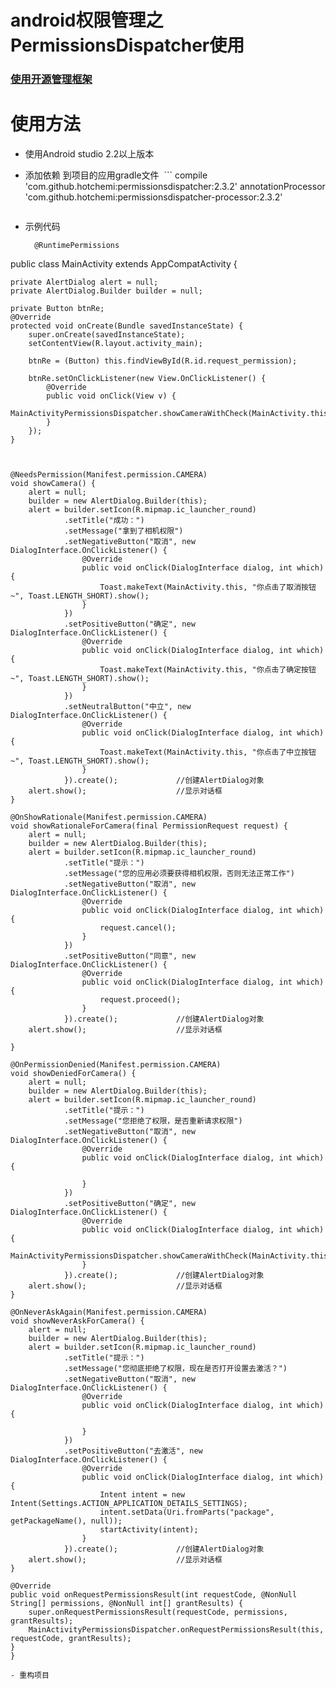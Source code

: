 # android权限管理之PermissionsDispatcher使用

### [使用开源管理框架](https://github.com/hotchemi/PermissionsDispatcher)

# 使用方法
- 使用Android studio 2.2以上版本

- 添加依赖 到项目的应用gradle文件
  ``` 
     compile 'com.github.hotchemi:permissionsdispatcher:2.3.2'
     annotationProcessor 'com.github.hotchemi:permissionsdispatcher-processor:2.3.2'
  ```
  
- 示例代码

  ```
    @RuntimePermissions
public class MainActivity extends AppCompatActivity {

    private AlertDialog alert = null;
    private AlertDialog.Builder builder = null;

    private Button btnRe;
    @Override
    protected void onCreate(Bundle savedInstanceState) {
        super.onCreate(savedInstanceState);
        setContentView(R.layout.activity_main);

        btnRe = (Button) this.findViewById(R.id.request_permission);

        btnRe.setOnClickListener(new View.OnClickListener() {
            @Override
            public void onClick(View v) {
                MainActivityPermissionsDispatcher.showCameraWithCheck(MainActivity.this);
            }
        });
    }



    @NeedsPermission(Manifest.permission.CAMERA)
    void showCamera() {
        alert = null;
        builder = new AlertDialog.Builder(this);
        alert = builder.setIcon(R.mipmap.ic_launcher_round)
                .setTitle("成功：")
                .setMessage("拿到了相机权限")
                .setNegativeButton("取消", new DialogInterface.OnClickListener() {
                    @Override
                    public void onClick(DialogInterface dialog, int which) {
                        Toast.makeText(MainActivity.this, "你点击了取消按钮~", Toast.LENGTH_SHORT).show();
                    }
                })
                .setPositiveButton("确定", new DialogInterface.OnClickListener() {
                    @Override
                    public void onClick(DialogInterface dialog, int which) {
                        Toast.makeText(MainActivity.this, "你点击了确定按钮~", Toast.LENGTH_SHORT).show();
                    }
                })
                .setNeutralButton("中立", new DialogInterface.OnClickListener() {
                    @Override
                    public void onClick(DialogInterface dialog, int which) {
                        Toast.makeText(MainActivity.this, "你点击了中立按钮~", Toast.LENGTH_SHORT).show();
                    }
                }).create();             //创建AlertDialog对象
        alert.show();                    //显示对话框
    }

    @OnShowRationale(Manifest.permission.CAMERA)
    void showRationaleForCamera(final PermissionRequest request) {
        alert = null;
        builder = new AlertDialog.Builder(this);
        alert = builder.setIcon(R.mipmap.ic_launcher_round)
                .setTitle("提示：")
                .setMessage("您的应用必须要获得相机权限，否则无法正常工作")
                .setNegativeButton("取消", new DialogInterface.OnClickListener() {
                    @Override
                    public void onClick(DialogInterface dialog, int which) {
                        request.cancel();
                    }
                })
                .setPositiveButton("同意", new DialogInterface.OnClickListener() {
                    @Override
                    public void onClick(DialogInterface dialog, int which) {
                        request.proceed();
                    }
                }).create();             //创建AlertDialog对象
        alert.show();                    //显示对话框

    }

    @OnPermissionDenied(Manifest.permission.CAMERA)
    void showDeniedForCamera() {
        alert = null;
        builder = new AlertDialog.Builder(this);
        alert = builder.setIcon(R.mipmap.ic_launcher_round)
                .setTitle("提示：")
                .setMessage("您拒绝了权限，是否重新请求权限")
                .setNegativeButton("取消", new DialogInterface.OnClickListener() {
                    @Override
                    public void onClick(DialogInterface dialog, int which) {

                    }
                })
                .setPositiveButton("确定", new DialogInterface.OnClickListener() {
                    @Override
                    public void onClick(DialogInterface dialog, int which) {
                        MainActivityPermissionsDispatcher.showCameraWithCheck(MainActivity.this);
                    }
                }).create();             //创建AlertDialog对象
        alert.show();                    //显示对话框
    }

    @OnNeverAskAgain(Manifest.permission.CAMERA)
    void showNeverAskForCamera() {
        alert = null;
        builder = new AlertDialog.Builder(this);
        alert = builder.setIcon(R.mipmap.ic_launcher_round)
                .setTitle("提示：")
                .setMessage("您彻底拒绝了权限，现在是否打开设置去激活？")
                .setNegativeButton("取消", new DialogInterface.OnClickListener() {
                    @Override
                    public void onClick(DialogInterface dialog, int which) {

                    }
                })
                .setPositiveButton("去激活", new DialogInterface.OnClickListener() {
                    @Override
                    public void onClick(DialogInterface dialog, int which) {
                        Intent intent = new Intent(Settings.ACTION_APPLICATION_DETAILS_SETTINGS);
                        intent.setData(Uri.fromParts("package", getPackageName(), null));
                        startActivity(intent);
                    }
                }).create();             //创建AlertDialog对象
        alert.show();                    //显示对话框
    }

    @Override
    public void onRequestPermissionsResult(int requestCode, @NonNull String[] permissions, @NonNull int[] grantResults) {
        super.onRequestPermissionsResult(requestCode, permissions, grantResults);
        MainActivityPermissionsDispatcher.onRequestPermissionsResult(this, requestCode, grantResults);
    }
    }
```
- 重构项目

  


